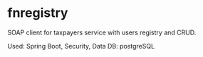 # fnregistry
SOAP client for taxpayers service with users registry and CRUD.

Used:
Spring Boot, Security, Data
DB: postgreSQL
